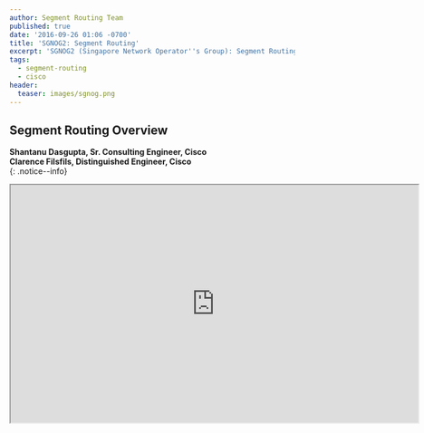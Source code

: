 ```yaml
---
author: Segment Routing Team
published: true
date: '2016-09-26 01:06 -0700'
title: 'SGNOG2: Segment Routing'
excerpt: 'SGNOG2 (Singapore Network Operator''s Group): Segment Routing Overview'
tags:
  - segment-routing
  - cisco
header:
  teaser: images/sgnog.png
---
```


## Segment Routing Overview  

**Shantanu Dasgupta, Sr. Consulting Engineer, Cisco**  
**Clarence Filsfils, Distinguished Engineer, Cisco**  
{: .notice--info}  

<iframe src="https://docs.google.com/file/d/0B8Ws5Hhj8UoOVnlRYWNKYk02dFE/preview" width="720" height="420"></iframe>
